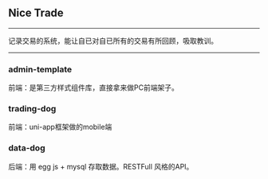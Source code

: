 ## Nice Trade
----
记录交易的系统，能让自已对自已所有的交易有所回顾，吸取教训。

----

### admin-template
前端：是第三方样式组件库，直接拿来做PC前端架子。

### trading-dog
前端：uni-app框架做的mobile端

### data-dog
后端：用 egg js + mysql 存取数据。RESTFull 风格的API。